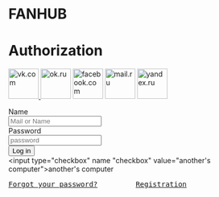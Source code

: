 # FANHUB
<!DOCTYPE html>
<html>
<head>
    <meta charset="utf-8">
    <link rel="stylesheet" type="text/css" href="EnterStyles.css"/>
    <title> AUTHORIZATION </title>
</head>
<body>
<div id="av">
<h1> Authorization </h1>
<a href="https://vk.com/"  target="_blank"><img src="https://animedub.ru/templates/animedub/images/social/vkontakte.webp" width="60" height="60" alt="vk.com"> </a>
<a href="https://ok.ru/"  target="_blank"><img src="https://animedub.ru/templates/animedub/images/social/odnoklassniki.webp" width="60" height="60" alt="ok.ru"></a>
<a href="https://facebook.com"  target="_blank"><img src="https://animedub.ru/templates/animedub/images/social/facebook.webp" width="60" height="60" alt="facebook.com"></a>
<a href="https://mail.ru"  target="_blank"><img src="https://animedub.ru/templates/animedub/images/social/mailru.webp" width="60" height="60" alt="mail.ru"></a>
<a href="https://yandex.ru"  target="_blank"><img src="https://animedub.ru/templates/animedub/images/social/yandex.webp" width="60" height="60" alt="yandex.ru"></a>
<form action="" method="post">

<label> Name <br> <input type="text" placeholder="Mail or Name" ></label>
<br>
<label> Password <br> <input type="password" placeholder="password"></label>
<br>
<input type="submit" value="Log in">
<br>
<input type="checkbox" name "checkbox" value="another's computer">another's computer
<br>
<pre><a href="password.html" target="">Forgot your password?</a>         <a href="Registration.html" target="">Registration</a></pre> 
</form>
</div>
</body>
</html>
